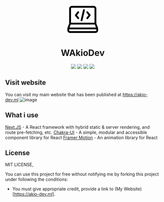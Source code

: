 <div align="center">
    <img src="https://github.com/YoruAkio/Akio-Website/blob/main/public/favicon.png" width="100">
    <h1>
        <strong>WAkioDev</strong>
    </h1>
    <img src="https://img.shields.io/badge/Next.JS-61DBFB?logo=mext.js&logoColor=white&style=for-the-badge">
    <img src="https://img.shields.io/github/stars/YoruAkio/WAkioDev.svg?logo=github&style=for-the-badge">
    <img src="https://img.shields.io/github/last-commit/YoruAkio/WAkioDev.dev?style=for-the-badge">
    <img src="https://img.shields.io/website-up-down-green-red/https/akio-dev.ml.svg?logo=webpack&logoColor=white&style=for-the-badge">
</div>

## Visit website
You can visit my main website that has been published at https://akio-dev.ml
![image](https://user-images.githubusercontent.com/97880708/228973042-9f1a7646-a4c6-480e-aa03-44102c0e8a14.png)

## What i use
[Next.JS](https://nextjs.org) - A React framework with hybrid static & server rendering, and route pre-fetching, etc.
[Chakra-UI](https://chakra-ui.com) - A simple, modular and accessible component library for React
[Framer Motion](https://framer.com) - An animation library for React

## License
MIT LICENSE,

You can use this project for free without notifying me by forking this project under following the conditions:
- You must give appropriate credit, provide a link to (My Website)[https://akio-dev.ml].
